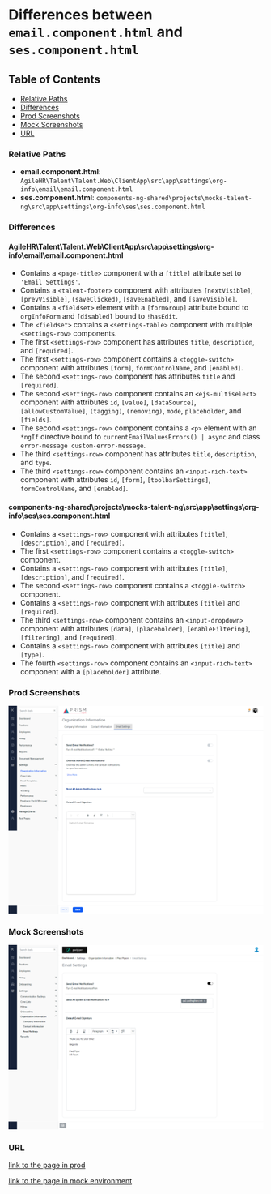 # Differences between `email.component.html` and `ses.component.html`

## Table of Contents

-   [Relative Paths](#relative-paths)
-   [Differences](#differences)
-   [Prod Screenshots](#prod-screenshots)
-   [Mock Screenshots](#mock-screenshots)
-   [URL](#url)

### Relative Paths

-   **email.component.html**: `AgileHR\Talent\Talent.Web\ClientApp\src\app\settings\org-info\email\email.component.html`
-   **ses.component.html**: `components-ng-shared\projects\mocks-talent-ng\src\app\settings\org-info\ses\ses.component.html`

### Differences

#### AgileHR\Talent\Talent.Web\ClientApp\src\app\settings\org-info\email\email.component.html

-   Contains a `<page-title>` component with a `[title]` attribute set to `'Email Settings'`.
-   Contains a `<talent-footer>` component with attributes `[nextVisible]`, `[prevVisible]`, `(saveClicked)`, `[saveEnabled]`, and `[saveVisible]`.
-   Contains a `<fieldset>` element with a `[formGroup]` attribute bound to `orgInfoForm` and `[disabled]` bound to `!hasEdit`.
-   The `<fieldset>` contains a `<settings-table>` component with multiple `<settings-row>` components.
-   The first `<settings-row>` component has attributes `title`, `description`, and `[required]`.
-   The first `<settings-row>` component contains a `<toggle-switch>` component with attributes `[form]`, `formControlName`, and `[enabled]`.
-   The second `<settings-row>` component has attributes `title` and `[required]`.
-   The second `<settings-row>` component contains an `<ejs-multiselect>` component with attributes `id`, `[value]`, `[dataSource]`, `[allowCustomValue]`, `(tagging)`, `(removing)`, `mode`, `placeholder`, and `[fields]`.
-   The second `<settings-row>` component contains a `<p>` element with an `*ngIf` directive bound to `currentEmailValuesErrors() | async` and class `error-message custom-error-message`.
-   The third `<settings-row>` component has attributes `title`, `description`, and `type`.
-   The third `<settings-row>` component contains an `<input-rich-text>` component with attributes `id`, `[form]`, `[toolbarSettings]`, `formControlName`, and `[enabled]`.

#### components-ng-shared\projects\mocks-talent-ng\src\app\settings\org-info\ses\ses.component.html

-   Contains a `<settings-row>` component with attributes `[title]`, `[description]`, and `[required]`.
-   The first `<settings-row>` component contains a `<toggle-switch>` component.
-   Contains a `<settings-row>` component with attributes `[title]`, `[description]`, and `[required]`.
-   The second `<settings-row>` component contains a `<toggle-switch>` component.
-   Contains a `<settings-row>` component with attributes `[title]` and `[required]`.
-   The third `<settings-row>` component contains an `<input-dropdown>` component with attributes `[data]`, `[placeholder]`, `[enableFiltering]`, `[filtering]`, and `[required]`.
-   Contains a `<settings-row>` component with attributes `[title]` and `[type]`.
-   The fourth `<settings-row>` component contains an `<input-rich-text>` component with a `[placeholder]` attribute.

### Prod Screenshots

![Prod Screenshot](./email-prod.png)

### Mock Screenshots

![Mock Screenshot](./ses-mock.png)

### URL

[link to the page in prod](https://piedpiper.agilehr.net/core/settings/org-info/email)

[link to the page in mock environment](information)

